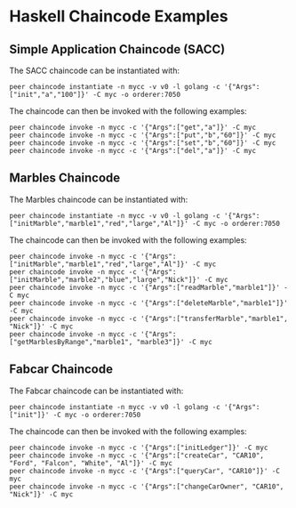 # Haskell Chaincode Examples

## Simple Application Chaincode (SACC)

The SACC chaincode can be instantiated with:
```
peer chaincode instantiate -n mycc -v v0 -l golang -c '{"Args":["init","a","100"]}' -C myc -o orderer:7050
```

The chaincode can then be invoked with the following examples:

```
peer chaincode invoke -n mycc -c '{"Args":["get","a"]}' -C myc
peer chaincode invoke -n mycc -c '{"Args":["put","b","60"]}' -C myc
peer chaincode invoke -n mycc -c '{"Args":["set","b","60"]}' -C myc
peer chaincode invoke -n mycc -c '{"Args":["del","a"]}' -C myc
```


## Marbles Chaincode 

The Marbles chaincode can be instantiated with:
```
peer chaincode instantiate -n mycc -v v0 -l golang -c '{"Args":["initMarble","marble1","red","large","Al"]}' -C myc -o orderer:7050
```

The chaincode can then be invoked with the following examples:
```
peer chaincode invoke -n mycc -c '{"Args":["initMarble","marble1","red","large","Al"]}' -C myc
peer chaincode invoke -n mycc -c '{"Args":["initMarble","marble2","blue","large","Nick"]}' -C myc
peer chaincode invoke -n mycc -c '{"Args":["readMarble","marble1"]}' -C myc
peer chaincode invoke -n mycc -c '{"Args":["deleteMarble","marble1"]}' -C myc
peer chaincode invoke -n mycc -c '{"Args":["transferMarble","marble1", "Nick"]}' -C myc
peer chaincode invoke -n mycc -c '{"Args":["getMarblesByRange","marble1", "marble3"]}' -C myc
```

## Fabcar Chaincode

The Fabcar chaincode can be instantiated with:
```
peer chaincode instantiate -n mycc -v v0 -l golang -c '{"Args":["init"]}' -C myc -o orderer:7050
```

The chaincode can then be invoked with the following examples:
```
peer chaincode invoke -n mycc -c '{"Args":["initLedger"]}' -C myc
peer chaincode invoke -n mycc -c '{"Args":["createCar", "CAR10", "Ford", "Falcon", "White", "Al"]}' -C myc
peer chaincode invoke -n mycc -c '{"Args":["queryCar", "CAR10"]}' -C myc
peer chaincode invoke -n mycc -c '{"Args":["changeCarOwner", "CAR10", "Nick"]}' -C myc
```